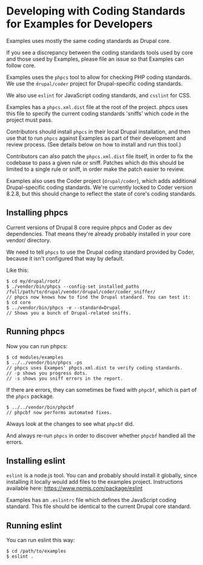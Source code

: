 Developing with Coding Standards for Examples for Developers
============================================================

Examples uses mostly the same coding standards as Drupal core.

If you see a discrepancy between the coding standards tools used by core and
those used by Examples, please file an issue so that Examples can follow core.

Examples uses the `phpcs` tool to allow for checking PHP coding standards. We
use the `drupal/coder` project for Drupal-specific coding standards.

We also use `eslint` for JavaScript coding standards, and `csslint` for CSS.

Examples has a `phpcs.xml.dist` file at the root of the project. phpcs uses this
file to specify the current coding standards 'sniffs' which code in the project
must pass.

Contributors should install `phpcs` in their local Drupal installation, and then
use that to run `phpcs` against Examples as part of their development and review
process. (See details below on how to install and run this tool.)

Contributors can also patch the `phpcs.xml.dist` file itself, in order to fix
the codebase to pass a given rule or sniff. Patches which do this should be
limited to a single rule or sniff, in order make the patch easier to review.

Examples also uses the Coder project (`drupal/coder`), which adds additional
Drupal-specific coding standards. We're currently locked to Coder version
8.2.8, but this should change to reflect the state of core's coding standards.

Installing phpcs
----------------

Current versions of Drupal 8 core require phpcs and Coder as dev dependencies.
That means they're already probably installed in your core vendor/ directory.

We need to tell `phpcs` to use the Drupal coding standard provided by Coder,
because it isn't configured that way by default.

Like this:

    $ cd my/drupal/root/
    $ ./vendor/bin/phpcs --config-set installed_paths /full/path/to/drupal/vendor/drupal/coder/coder_sniffer/
    // phpcs now knows how to find the Drupal standard. You can test it:
    $ cd core
    $ ../vendor/bin/phpcs -e --standard=Drupal
    // Shows you a bunch of Drupal-related sniffs.

Running phpcs
-------------

Now you can run phpcs:

    $ cd modules/examples
    $ ../../vendor/bin/phpcs -ps
    // phpcs uses Exampes' phpcs.xml.dist to verify coding standards.
    // -p shows you progress dots.
    // -s shows you sniff errors in the report.

If there are errors, they can sometimes be fixed with `phpcbf`, which is
part of the `phpcs` package.

    $ ../../vendor/bin/phpcbf
    // phpcbf now performs automated fixes.

Always look at the changes to see what `phpcbf` did.

And always re-run `phpcs` in order to discover whether `phpcbf` handled all the
errors.

Installing eslint
-----------------

`eslint` is a node.js tool. You can and probably should install it globally,
since installing it locally would add files to the examples project.
Instructions available here: https://www.npmjs.com/package/eslint

Examples has an `.eslintrc` file which defines the JavaScript coding standard.
This file should be identical to the current Drupal core standard.

Running eslint
--------------

You can run eslint this way:

    $ cd /path/to/examples
    $ eslint .
